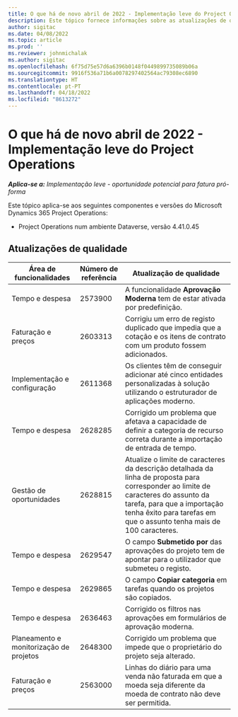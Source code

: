 ```yaml
---
title: O que há de novo abril de 2022 - Implementação leve do Project Operations
description: Este tópico fornece informações sobre as atualizações de qualidade que estão disponíveis na versão de abril de 2022 da implementação lite do Microsoft Dynamics 365 Project Operations.
author: sigitac
ms.date: 04/08/2022
ms.topic: article
ms.prod: ''
ms.reviewer: johnmichalak
ms.author: sigitac
ms.openlocfilehash: 6f75d75e57d6a6396b0148f0449899735089b06a
ms.sourcegitcommit: 9916f536a71b6a0078297402564ac79308ec6890
ms.translationtype: HT
ms.contentlocale: pt-PT
ms.lasthandoff: 04/18/2022
ms.locfileid: "8613272"
---
```

# <a name="whats-new-april-2022---project-operations-lite-deployment"></a>O que há de novo abril de 2022 - Implementação leve do Project Operations

_**Aplica-se a:** Implementação leve - oportunidade potencial para fatura pró-forma_

Este tópico aplica-se aos seguintes componentes e versões do Microsoft Dynamics 365 Project Operations:

- Project Operations num ambiente Dataverse, versão 4.41.0.45

## <a name="quality-updates"></a>Atualizações de qualidade

| Área de funcionalidades | Número de referência | Atualização de qualidade |
| --- | --- | --- |
| Tempo e despesa | 2573900 | A funcionalidade **Aprovação Moderna** tem de estar ativada por predefinição. |
| Faturação e preços | 2603313 | Corrigiu um erro de registo duplicado que impedia que a cotação e os itens de contrato com um produto fossem adicionados. |
| Implementação e configuração | 2611368 | Os clientes têm de conseguir adicionar até cinco entidades personalizadas à solução utilizando o estruturador de aplicações moderno. |
| Tempo e despesa | 2628285 | Corrigido um problema que afetava a capacidade de definir a categoria de recurso correta durante a importação de entrada de tempo. |
| Gestão de oportunidades| 2628815 | Atualize o limite de caracteres da descrição detalhada da linha de proposta para corresponder ao limite de caracteres do assunto da tarefa, para que a importação tenha êxito para tarefas em que o assunto tenha mais de 100 caracteres. |
| Tempo e despesa| 2629547 | O campo **Submetido por** das aprovações do projeto tem de apontar para o utilizador que submeteu o registo. |
| Tempo e despesa| 2629865 | O campo **Copiar categoria** em tarefas quando os projetos são copiados. |
| Tempo e despesa| 2636463 | Corrigido os filtros nas aprovações em formulários de aprovação moderna. |
| Planeamento e monitorização de projetos | 2648300 | Corrigido um problema que impede que o proprietário do projeto seja alterado. |
| Faturação e preços | 2563000 | Linhas do diário para uma venda não faturada em que a moeda seja diferente da moeda de contrato não deve ser permitida. |
